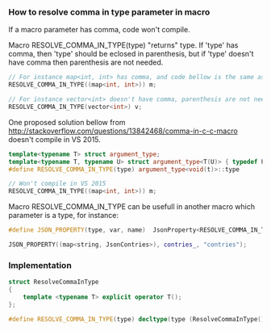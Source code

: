 ### How to resolve comma in type parameter in macro 

If a macro parameter has comma, code won't compile.

Macro RESOLVE_COMMA_IN_TYPE(type) "returns" type.
If 'type' has comma, then 'type' should be eclosed in parenthesis, but if 'type' doesn't have comma then parenthesis are not needed.

```C++
// For instance map<int, int> has comma, and code bellow is the same as: map<int, int> m;
RESOLVE_COMMA_IN_TYPE((map<int, int>)) m;
```

```C++
// For instance vector<int> doesn't have comma, parenthesis are not needed, code is the same as: vector<int> v;
RESOLVE_COMMA_IN_TYPE(vector<int>) v; 
```

One proposed solution bellow from http://stackoverflow.com/questions/13842468/comma-in-c-c-macro doesn't compile in VS 2015.

```C++
template<typename T> struct argument_type;
template<typename T, typename U> struct argument_type<T(U)> { typedef U type; };
#define RESOLVE_COMMA_IN_TYPE(type) argument_type<void(t)>::type

// Won't compile in VS 2015
RESOLVE_COMMA_IN_TYPE((map<int, int>)) m;
```


Macro RESOLVE_COMMA_IN_TYPE can be usefull in another macro which parameter is a type, for instance:
```C++
#define JSON_PROPERTY(type, var, name)  JsonProperty<RESOLVE_COMMA_IN_TYPE(type)> var{key(name)}; 

JSON_PROPERTY((map<string, JsonContries>), contries_, "contries");
```


### Implementation
```C++
struct ResolveCommaInType
{
    template <typename T> explicit operator T();
};

#define RESOLVE_COMMA_IN_TYPE(type) decltype(type (ResolveCommaInType()))
```


